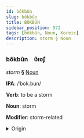 ```yaml
---
id: bôkbûn
slug: bôkbûn
title: BÔKBÛN
sidebar_position: 572
tags: [bôkbûn, Noun, Koreic]
description: storm § Noun
---
```


### bôkbûn&emsp;<span kind="abugida">ʋ̑ıʋ̃ʄ</span>

*storm* **§** [Noun](../../tags/Noun)

**IPA**: /ˈbok.bun/

**Verb**: to be a storm

**Noun**: storm

**Modifier**: storm-related

<details>
    <summary>Origin</summary>
    Korean 폭풍 pokpung [pʰo̞k̚pʰuŋ]<br/>
    <em>Koreic Language Family</em>
</details>
